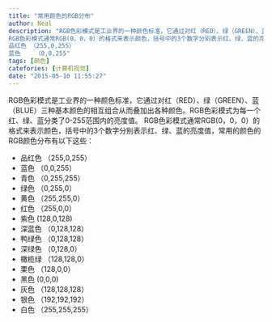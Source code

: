 ```yaml
---
title: "常用颜色的RGB分布"
author: Neal
description: "RGB色彩模式是工业界的一种颜色标准，它通过对红（RED）、绿（GREEN）、蓝（BLUE）三种基本颜色的相互组合从而叠加出各种颜色。RGB色彩模式为每一个红、绿、蓝分类了0-255范围内的亮度值。 
RGB色彩模式通常RGB(0，0，0）的格式来表示颜色，括号中的3个数字分别表示红、绿、蓝的亮度值，常用的颜色的RGB颜色分布有以下这些：
品红色 （255,0,255）
蓝色    （0,0,255"
tags: [颜色]
catefories: [计算机视觉]
date: "2015-05-10 11:55:27"
---
```

RGB色彩模式是工业界的一种颜色标准，它通过对红（RED）、绿（GREEN）、蓝（BLUE）三种基本颜色的相互组合从而叠加出各种颜色。RGB色彩模式为每一个红、绿、蓝分类了0-255范围内的亮度值。
RGB色彩模式通常RGB(0，0，0）的格式来表示颜色，括号中的3个数字分别表示红、绿、蓝的亮度值，常用的颜色的RGB颜色分布有以下这些：

 - 品红色 （255,0,255）
 - 蓝色    （0,0,255）
 - 青色  （0,255,255）
 - 绿色 （0,255,0）
 - 黄色 （255,255,0）
 - 红色 （255,0,0）
 - 紫色  (128,0,128)
 - 深蓝色 （0,128,128）
 - 鸭绿色 （0,128,128）
 - 深绿色 （0,128,0）
 - 橄榄绿 （128,128,0）
 - 栗色 （128,0,0）
 - 黑色 (0,0,0)
 - 灰色 （128,128,128）
 - 银色 （192,192,192）
 - 白色 （255,255,255）